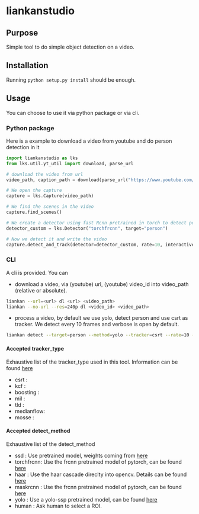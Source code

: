 # liankanstudio

## Purpose

Simple tool to do simple object detection on a video.

## Installation

Running ```python setup.py install``` should be enough.

## Usage

You can choose to use it via python package or via cli.

### Python package

Here is a example to download a video from youtube and do person detection in it

```python
import liankanstudio as lks
from lks.util.yt_util import download, parse_url

# download the video from url
video_path, caption_path = download(parse_url("https://www.youtube.com/watch?v=YbJOTdZBX1g"), resolution="140p", output_dir="../temp_dl")

# We open the capture
capture = lks.Capture(video_path)

# We find the scenes in the video
capture.find_scenes()

# We create a detector using fast Rcnn pretrained in torch to detect person
detector_custom = lks.Detector("torchfrcnn", target="person")

# Now we detect it and write the video
capture.detect_and_track(detector=detector_custom, rate=10, interactive=False, output_path="../temp_dl/example.avi", release_end=True)
```

### CLI

A cli is provided. You can

- download a video, via (youtube) url, (youtube) video_id into video_path (relative or absolute).
```bash
liankan --url=<url> dl <url> <video_path>
liankan --no-url --res=240p dl <video_id> <video_path>
```
- process a video, by default we use yolo, detect person and use csrt as tracker. We detect every 10 frames and verbose is open by default.
```bash
liankan detect --target=person --method=yolo --tracker=csrt --rate=10 --verbose/--no-verbose --cache/--no-cache --look/--no-look <input_path> <output_path> 
```

#### Accepted tracker_type

Exhaustive list of the tracker_type used in this tool. Information can be found [here](https://docs.opencv.org/3.4.12/d2/d0a/tutorial_introduction_to_tracker.html)
- csrt      :
- kcf       :
- boosting  : 
- mil       :
- tld       :
- medianflow:
- mosse     :

#### Accepted detect_method
Exhaustive list of the detect_method
- ssd       : Use pretrained model, weights coming from [here](https://github.com/chuanqi305/MobileNet-SSD)
- torchfrcnn: Use the frcnn pretrained model of pytorch, can be found [here](https://pytorch.org/docs/stable/torchvision/models.html#faster-r-cnn)
- haar      : Use the haar cascade direclty into opencv. Details can be found [here](https://docs.opencv.org/3.4/db/d28/tutorial_cascade_classifier.html#:~:text=Haar-cascade%20Detection%20in%20OpenCV%20.%20OpenCV%20provides%20a,detect%20faces%20and%20eyes%20in%20an%20image%20)
- maskrcnn  : Use the frcnn pretrained model of pytorch, can be found [here](https://pytorch.org/docs/stable/torchvision/models.html#mask-r-cnn)
- yolo      : Use a yolo-ssp pretrained model, can be found [here](https://pjreddie.com/darknet/yolo/)
- human     : Ask human to select a ROI.
